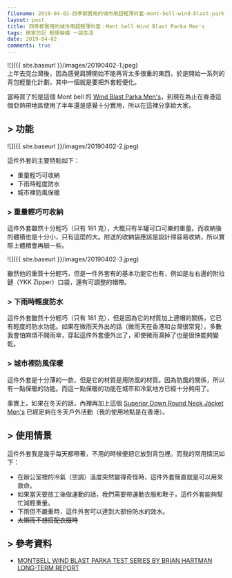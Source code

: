 ```yaml
---
filename: 2019-04-02-四季都實用的城市用超輕薄外套-mont-bell-wind-blast-parka-mens.md
layout: post
title: 四季都實用的城市用超輕薄外套：Mont bell Wind Blast Parka Men's
tags: 敗家日記 輕便裝備 一袋生活
date: 2019-04-02
comments: true
---
```


![]({{ site.baseurl }}/images/20190402-1.jpeg)  
上年去完台灣後，因為感覺肩膊開始不能再背太多很重的東西，於是開始一系列的背包輕量化計劃，其中一個就是要把外套輕便化。

當時買了的是這個 Mont bell 的 [Wind Blast Parka Men's](https://www.montbell.us/products/disp.php?p_id=2303123)，到現在為止在香港這個亞熱帶地區使用了半年還是感覺十分實用，所以在這裡分享給大家。

## > 功能

![]({{ site.baseurl }}/images/20190402-2.jpeg)

這件外套的主要特點如下：

* 重量輕巧可收納
* 下雨時輕度防水
* 城市裡防風保暖

### > 重量輕巧可收納

這件外套雖然十分輕巧（只有 181 克），大概只有半罐可口可樂的重量。而收納後的體積也是十分小，只有這麼的大。附送的收納袋應該是設計得容易收納，所以實際上體積會再細一些。

![]({{ site.baseurl }}/images/20190402-3.jpeg)

雖然他的重質十分輕巧，但是一件外套有的基本功能它也有，例如是左右邊的附拉鏈（YKK Zipper）口袋，還有可調整的帽帶。

### > 下雨時輕度防水

這件外套雖然十分輕巧（只有 181 克），但是因為它的材質加上連帽的關係，它已有輕度的防水功能。如果在微雨天外出的話（微雨天在香港和台灣很常見），多數我會怕麻煩不開雨傘，穿起這件外套便外出了，即使微雨濕掉了也是很快能夠變乾。

### > 城市裡防風保暖

這件外套是十分薄的一款，但是它的材質是用防風的材質。因為防風的關係，所以有一點保暖的功能。而這一點保暖的功能在城市和冷氣地方已經十分夠用了。

事實上，如果在冬天的話，內裡再加上這個 [Superior Down Round Neck Jacket Men's](https://www.montbell.us/products/disp.php?p_id=1101503&gen_cd=1) 已經足夠在冬天戶外活動（我的使用地點是在香港）。

## > 使用情景

這件外套我是幾乎每天都帶著，不用的時候便把它放到背包裡。而我的常用情況如下：

* 在辦公室裡的冷氣（空調）溫度突然變得奇怪時，這件外套簡直就是可以用來救命。
* 如果當天要放工後做運動的話，我們需要帶運動衣服和鞋子，這件外套能夠幫忙減輕重量。
* 下雨但不嚴重時，這件外套可以達到大部份防水的效水。
* ~~太懶而不想搭配衣服時~~

## > 參考資料

* [MONTBELL WIND BLAST PARKA TEST SERIES BY BRIAN HARTMAN LONG-TERM REPORT](http://www.backpackgeartest.org/reviews/Clothing/Jackets/MontBell%20Wind%20Blast%20Parka/Test%20Report%20by%20Brian%20Hartman/)
